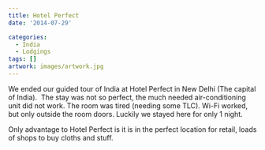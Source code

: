 ```yaml
---
title: Hotel Perfect
date: '2014-07-29'

categories:
  - India
  - Lodgings
tags: []
artwork: images/artwork.jpg
---
```


We ended our guided tour of India at Hotel Perfect in New Delhi (The capital of India).  The stay was not so perfect, the much needed air-conditioning unit did not work. The room was tired (needing some TLC). Wi-Fi worked, but only outside the room doors. Luckily we stayed here for only 1 night.

Only advantage to Hotel Perfect is it is in the perfect location for retail, loads of shops to buy cloths and stuff.
